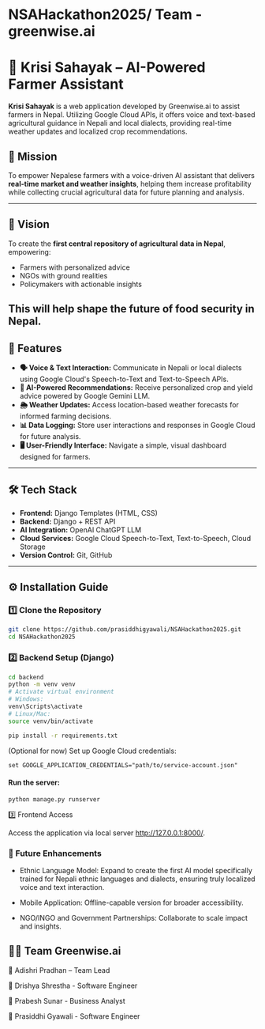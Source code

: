 # NSAHackathon2025/ Team - greenwise.ai 


# 🌱 Krisi Sahayak – AI-Powered Farmer Assistant

**Krisi Sahayak** is a web application developed by Greenwise.ai to assist farmers in Nepal. Utilizing Google Cloud APIs, it offers voice and text-based agricultural guidance in Nepali and local dialects, providing real-time weather updates and localized crop recommendations.

## 🎯 Mission

To empower Nepalese farmers with a voice-driven AI assistant that delivers **real-time market and weather insights**, helping them increase profitability while collecting crucial agricultural data for future planning and analysis.

---

## 🌟 Vision

To create the **first central repository of agricultural data in Nepal**, empowering:  
- Farmers with personalized advice  
- NGOs with ground realities  
- Policymakers with actionable insights  

This will help shape the future of food security in Nepal.
---

## 🚀 Features

- **🗣️ Voice & Text Interaction:** Communicate in Nepali or local dialects using Google Cloud's Speech-to-Text and Text-to-Speech APIs.
- **🤖 AI-Powered Recommendations:** Receive personalized crop and yield advice powered by Google Gemini LLM.
- **🌦️ Weather Updates:** Access location-based weather forecasts for informed farming decisions.
- **📊 Data Logging:** Store user interactions and responses in Google Cloud for future analysis.
- **🖥️ User-Friendly Interface:** Navigate a simple, visual dashboard designed for farmers.

---

## 🛠️ Tech Stack

- **Frontend:** Django Templates (HTML, CSS)
- **Backend:** Django + REST API
- **AI Integration:** OpenAI ChatGPT LLM
- **Cloud Services:** Google Cloud Speech-to-Text, Text-to-Speech, Cloud Storage
- **Version Control:** Git, GitHub

---

## ⚙️ Installation Guide

### 1️⃣ Clone the Repository

```bash
git clone https://github.com/prasiddhigyawali/NSAHackathon2025.git
cd NSAHackathon2025

```
### 2️⃣ Backend Setup (Django)
```bash
cd backend
python -m venv venv
# Activate virtual environment
# Windows:
venv\Scripts\activate
# Linux/Mac:
source venv/bin/activate

pip install -r requirements.txt
```
(Optional for now) Set up Google Cloud credentials:
```
set GOOGLE_APPLICATION_CREDENTIALS="path/to/service-account.json"
```

#### Run the server:
```
python manage.py runserver
```
3️⃣ Frontend Access

Access the application via local server http://127.0.0.1:8000/. 




### 🔮 Future Enhancements

- Ethnic Language Model: Expand to create the first AI model specifically trained for Nepali ethnic languages and dialects, ensuring truly localized voice and text interaction.

- Mobile Application: Offline-capable version for broader accessibility.

- NGO/INGO and Government Partnerships: Collaborate to scale impact and insights.


## 👨‍🌾 Team Greenwise.ai

🌱 Adishri Pradhan – Team Lead

🌱 Drishya Shrestha - Software Engineer

🌱 Prabesh Sunar - Business Analyst

🌱 Prasiddhi Gyawali - Software Engineer
